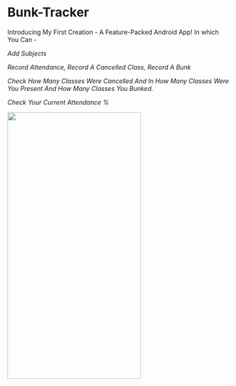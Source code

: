 # Bunk-Tracker

Introducing My First Creation - A Feature-Packed Android App! In which You Can -

*Add Subjects*

*Record Attendance, Record A Cancelled Class, Record A Bunk*

*Check How Many Classes Were Cancelled And In How Many Classes Were You Present And How Many Classes You Bunked.*

*Check Your Current Attendance %* 

<img src="https://github.com/ashfaaqali/Bunk-Tracker/blob/master/app/src/main/res/drawable/ashfaq.jpg" width = "300" height = "600" />

